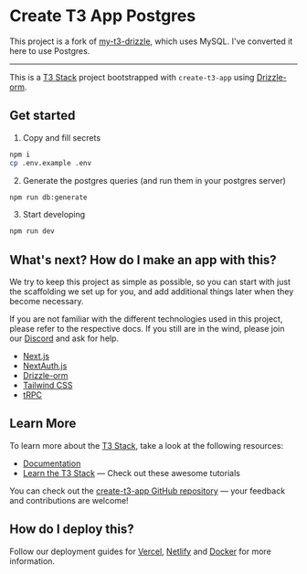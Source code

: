 # Create T3 App Postgres

This project is a fork of [my-t3-drizzle](https://github.com/retconned/my-t3-drizzle), which uses MySQL. I've converted it here to use Postgres.

---

This is a [T3 Stack](https://create.t3.gg/) project bootstrapped with `create-t3-app` using [Drizzle-orm](https://github.com/drizzle-team/drizzle-orm).

## Get started

1. Copy and fill secrets

```bash
npm i
cp .env.example .env
```

2. Generate the postgres queries (and run them in your postgres server)

```bash
npm run db:generate
```

3. Start developing

```bash
npm run dev
```

## What's next? How do I make an app with this?

We try to keep this project as simple as possible, so you can start with just the scaffolding we set up for you, and add additional things later when they become necessary.

If you are not familiar with the different technologies used in this project, please refer to the respective docs. If you still are in the wind, please join our [Discord](https://t3.gg/discord) and ask for help.

- [Next.js](https://nextjs.org)
- [NextAuth.js](https://next-auth.js.org)
- [Drizzle-orm](https://github.com/drizzle-team/drizzle-orm)
- [Tailwind CSS](https://tailwindcss.com)
- [tRPC](https://trpc.io)

## Learn More

To learn more about the [T3 Stack](https://create.t3.gg/), take a look at the following resources:

- [Documentation](https://create.t3.gg/)
- [Learn the T3 Stack](https://create.t3.gg/en/faq#what-learning-resources-are-currently-available) — Check out these awesome tutorials

You can check out the [create-t3-app GitHub repository](https://github.com/t3-oss/create-t3-app) — your feedback and contributions are welcome!

## How do I deploy this?

Follow our deployment guides for [Vercel](https://create.t3.gg/en/deployment/vercel), [Netlify](https://create.t3.gg/en/deployment/netlify) and [Docker](https://create.t3.gg/en/deployment/docker) for more information.
